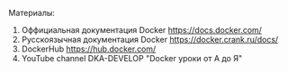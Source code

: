 Материалы:
1) Оффициальная документация Docker
https://docs.docker.com/
2) Русскоязычная документация Docker
https://docker.crank.ru/docs/
3) DockerHub
https://hub.docker.com/
4) YouTube channel DKA-DEVELOP "Docker уроки от А до Я"
